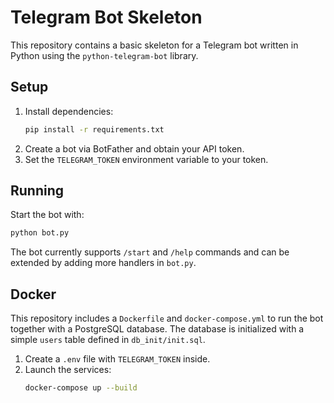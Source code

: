 # Telegram Bot Skeleton

This repository contains a basic skeleton for a Telegram bot written in Python using the `python-telegram-bot` library.

## Setup

1. Install dependencies:
   ```bash
   pip install -r requirements.txt
   ```
2. Create a bot via BotFather and obtain your API token.
3. Set the `TELEGRAM_TOKEN` environment variable to your token.

## Running

Start the bot with:
```bash
python bot.py
```

The bot currently supports `/start` and `/help` commands and can be extended by adding more handlers in `bot.py`.

## Docker

This repository includes a `Dockerfile` and `docker-compose.yml` to run the bot together with a PostgreSQL database. The database is initialized with a simple `users` table defined in `db_init/init.sql`.

1. Create a `.env` file with `TELEGRAM_TOKEN` inside.
2. Launch the services:
   ```bash
   docker-compose up --build
   ```
